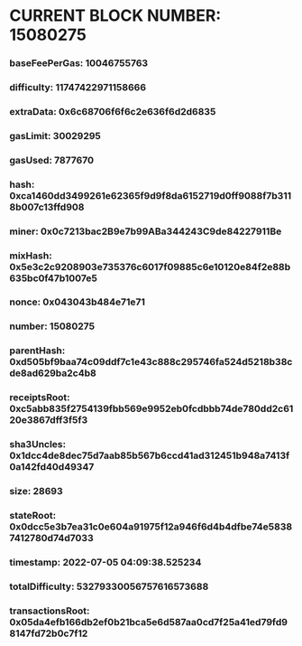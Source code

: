 # CURRENT BLOCK NUMBER: 15080275

### baseFeePerGas: 10046755763
### difficulty: 11747422971158666
### extraData: 0x6c68706f6f6c2e636f6d2d6835
### gasLimit: 30029295
### gasUsed: 7877670
### hash: 0xca1460dd3499261e62365f9d9f8da6152719d0ff9088f7b3118b007c13ffd908
### miner: 0x0c7213bac2B9e7b99ABa344243C9de84227911Be
### mixHash: 0x5e3c2c9208903e735376c6017f09885c6e10120e84f2e88b635bc0f47b1007e5
### nonce: 0x043043b484e71e71
### number: 15080275
### parentHash: 0xd505bf9baa74c09ddf7c1e43c888c295746fa524d5218b38cde8ad629ba2c4b8
### receiptsRoot: 0xc5abb835f2754139fbb569e9952eb0fcdbbb74de780dd2c6120e3867dff3f5f3
### sha3Uncles: 0x1dcc4de8dec75d7aab85b567b6ccd41ad312451b948a7413f0a142fd40d49347
### size: 28693
### stateRoot: 0x0dcc5e3b7ea31c0e604a91975f12a946f6d4b4dfbe74e58387412780d74d7033
### timestamp: 2022-07-05 04:09:38.525234
### totalDifficulty: 53279330056757616573688
### transactionsRoot: 0x05da4efb166db2ef0b21bca5e6d587aa0cd7f25a41ed79fd98147fd72b0c7f12
